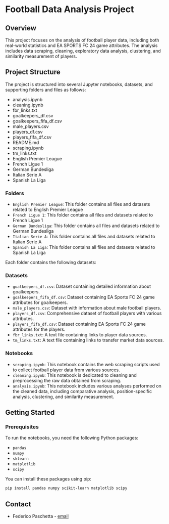 # Football Data Analysis Project

## Overview

This project focuses on the analysis of football player data, including both real-world statistics and EA SPORTS FC 24 game attributes. The analysis includes data scraping, cleaning, exploratory data analysis, clustering, and similarity measurement of players.

## Project Structure

The project is structured into several Jupyter notebooks, datasets, and supporting folders and files as follows:

- analysis.ipynb
- cleaning.ipynb
- fbr_links.txt
- goalkeepers_df.csv
- goalkeepers_fifa_df.csv
- male_players.csv
- players_df.csv
- players_fifa_df.csv
- README.md
- scraping.ipynb
- tm_links.txt
- English Premier League
- French Ligue 1
- German Bundesliga
- Italian Serie A
- Spanish La Liga


### Folders

- `English Premier League`: This folder contains all files and datasets related to English Premier League
- `French Ligue 1`: This folder contains all files and datasets related to French Ligue 1
- `German Bundesliga`: This folder contains all files and datasets related to German Bundesliga
- `Italian Serie A`: This folder contains all files and datasets related to Italian Serie A
- `Spanish La Liga`: This folder contains all files and datasets related to Spanish La Liga

Each folder contains the following datasets:

### Datasets

- `goalkeepers_df.csv`: Dataset containing detailed information about goalkeepers.
- `goalkeepers_fifa_df.csv`: Dataset containing EA Sports FC 24 game attributes for goalkeepers.
- `male_players.csv`: Dataset with information about male football players.
- `players_df.csv`: Comprehensive dataset of football players with various attributes.
- `players_fifa_df.csv`: Dataset containing EA Sports FC 24 game attributes for the players.
- `fbr_links.txt`: A text file containing links to player data sources.
- `tm_links.txt`: A text file containing links to transfer market data sources.


### Notebooks

- `scraping.ipynb`: This notebook contains the web scraping scripts used to collect football player data from various sources.
- `cleaning.ipynb`: This notebook is dedicated to cleaning and preprocessing the raw data obtained from scraping.
- `analysis.ipynb`: This notebook includes various analyses performed on the cleaned data, including comparative analysis, position-specific analysis, clustering, and similarity measurement.



## Getting Started

### Prerequisites

To run the notebooks, you need the following Python packages:
- `pandas`
- `numpy`
- `sklearn`
- `matplotlib`
- `scipy`

You can install these packages using pip:

```bash
pip install pandas numpy scikit-learn matplotlib scipy
```

## Contact
- Federico Paschetta - [email](mailto:fedepasche6@gmail.com)
